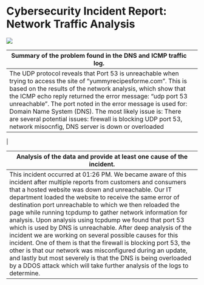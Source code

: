 
# Cybersecurity Incident Report: Network Traffic Analysis

![](data:image/png;base64...)

| Summary of the problem found in the DNS and ICMP traffic log. | |
| --- | --- |
| The UDP protocol reveals that Port 53 is unreachable when trying to access the site of “yummyrecipesforme.com”. This is based on the results of the network analysis, which show that the ICMP echo reply returned the error message: “udp port 53 unreachable”. The port noted in the error message is used for: Domain Name System (DNS). The most likely issue is: There are several potential issues: firewall is blocking UDP port 53, network misocnfig, DNS server is down or overloaded | |
|

| Analysis of the data and provide at least one cause of the incident. |
| --- |
| This incident occurred at 01:26 PM. We became aware of this incident after multiple reports from customers and consumers that a hosted website was down and unreachable. Our IT department loaded the website to receive the same error of destination port unreachable to which we then reloaded the page while running tcpdump to gather network information for analysis. Upon analysis using tcpdump we found that port 53 which is used by DNS is unreachable. After deep analysis of the incident we are working on several possible causes for this incident. One of them is that the firewall is blocking port 53, the other is that our network was misconfigured during an update, and lastly but most severely is that the DNS is being overloaded by a DDOS attack which will take further analysis of the logs to determine. |

